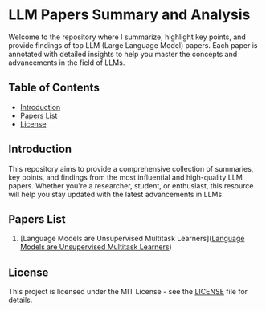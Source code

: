 # LLM Papers Summary and Analysis

Welcome to the repository where I summarize, highlight key points, and provide findings of top LLM (Large Language Model) papers. Each paper is annotated with detailed insights to help you master the concepts and advancements in the field of LLMs.

## Table of Contents
- [Introduction](#introduction)
- [Papers List](#papers-list)
- [License](#license)

## Introduction
This repository aims to provide a comprehensive collection of summaries, key points, and findings from the most influential and high-quality LLM papers. Whether you're a researcher, student, or enthusiast, this resource will help you stay updated with the latest advancements in LLMs.

## Papers List
1. [Language Models are Unsupervised Multitask Learners]([Language Models are Unsupervised Multitask Learners](https://github.com/mkulariya/LLM-Papers/blob/8ddf55e334d0c222370e5621ccbff94e0620cdf5/papers/Language%20Models%20are%20Unsupervised%20Multitask%20Learners.md))

## License
This project is licensed under the MIT License - see the [LICENSE](LICENSE) file for details.

